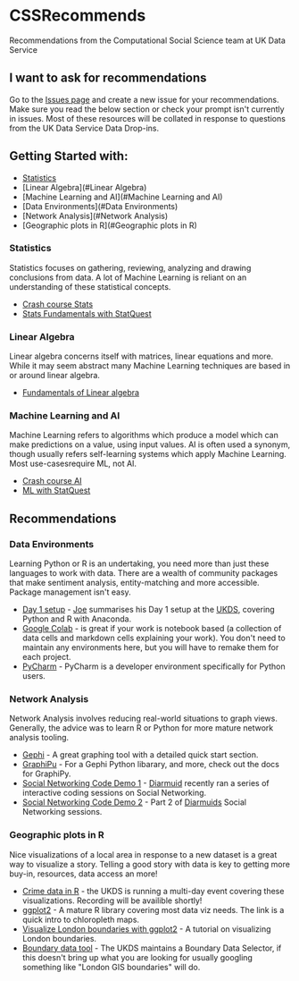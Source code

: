 # CSSRecommends
Recommendations from the Computational Social Science team at UK Data Service

## I want to ask for recommendations
Go to the [Issues page](https://github.com/UKDataServiceOpen/CSSRecommends/issues) and create a new issue for your recommendations. Make sure you read the below section or check your prompt isn't currently in issues. Most of these resources will be collated in response to questions from the UK Data Service Data Drop-ins.

## Getting Started with:
* [Statistics](#Statistics)
* [Linear Algebra](#Linear Algebra)
* [Machine Learning and AI](#Machine Learning and AI)
* [Data Environments](#Data Environments)
* [Network Analysis](#Network Analysis)
* [Geographic plots in R](#Geographic plots in R)

### Statistics  
Statistics focuses on gathering, reviewing, analyzing and drawing conclusions from data. A lot of Machine Learning is reliant on an understanding of these statistical concepts.
* [Crash course Stats](https://thecrashcourse.com/courses/statistics)
* [Stats Fundamentals with StatQuest](https://www.youtube.com/playlist?list=PLblh5JKOoLUK0FLuzwntyYI10UQFUhsY9)

### Linear Algebra
Linear algebra concerns itself with matrices, linear equations and more. While it may seem abstract many Machine Learning techniques are based in or around linear algebra. 
* [Fundamentals of Linear algebra](https://www.youtube.com/playlist?list=PLZHQObOWTQDPD3MizzM2xVFitgF8hE_ab )

### Machine Learning and AI 
Machine Learning refers to algorithms which produce a model which can make predictions on a value, using input values. AI is often used a synonym, though usually refers self-learning systems which apply Machine Learning. Most use-casesrequire ML, not AI.
* [Crash course AI](https://thecrashcourse.com/courses/ai )
* [ML with StatQuest](https://www.youtube.com/playlist?list=PLblh5JKOoLUICTaGLRoHQDuF_7q2GfuJF)

## Recommendations
### Data Environments
Learning Python or R is an undertaking, you need more than just these languages to work with data. There are a wealth of community packages that make sentiment analysis, entity-matching and more accessible. Package management isn't easy.

* [Day 1 setup](https://towardsdatascience.com/an-environment-for-data-d03c6767efe2) - [Joe](https://twitter.com/JosephAllen1234) summarises his Day 1 setup at the [UKDS](https://www.ukdataservice.ac.uk/), covering Python and R with Anaconda.
* [Google Colab](https://colab.research.google.com/notebooks/intro.ipynb) -  is great if your work is notebook based (a collection of data cells and markdown cells explaining your work). You don't need to maintain any environments here, but you will have to remake them for each project.
* [PyCharm](https://www.jetbrains.com/pycharm/) - PyCharm is a developer environment specifically for Python users.

### Network Analysis
Network Analysis involves reducing real-world situations to graph views. Generally, the advice was to learn R or Python for more mature network analysis tooling.
* [Gephi](https://gephi.org/users/) - A great graphing tool with a detailed quick start section.
* [GraphiPu](https://pypi.org/project/GraphiPy/) - For a Gephi Python libarary, and more, check out the docs for GraphiPy.
* [Social Networking Code Demo 1](https://www.youtube.com/watch?v=4Jcwc9fApnI) - [Diarmuid](https://twitter.com/DiarmuidMc) recently ran a series of interactive coding sessions on Social Networking.
* [Social Networking Code Demo 2](https://www.youtube.com/watch?v=a1oJiBo14u0) - Part 2 of [Diarmuids](https://twitter.com/DiarmuidMc) Social Networking sessions.

### Geographic plots in R
Nice visualizations of a local area in response to a new dataset is a great way to visualize a story. Telling a good story with data is key to getting more buy-in, resources, data access an more!

* [Crime data in R](https://t.co/5cYy3gHBJP?amp=1) - the UKDS is running a multi-day event covering these visualizations. Recording will be availible shortly!
* [ggplot2](https://www.r-graph-gallery.com/327-chloropleth-map-from-geojson-with-ggplot2.html) - A mature R library covering most data viz needs. The link is a quick intro to chloropleth maps.
* [Visualize London boundaries with ggplot2](https://datatricks.co.uk/london-map-in-3-easy-steps) - A tutorial on visualizing London boundaries.
* [Boundary data tool](https://borders.ukdataservice.ac.uk/bds.html) - The UKDS maintains a Boundary Data Selector, if this doesn't bring up what you are looking for usually googling something like "London GIS boundaries" will do.
